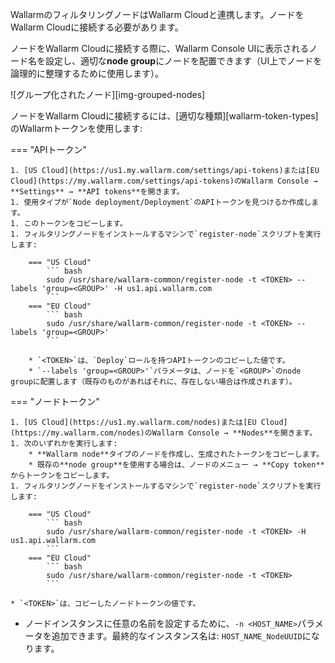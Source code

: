WallarmのフィルタリングノードはWallarm Cloudと連携します。ノードをWallarm Cloudに接続する必要があります。

ノードをWallarm Cloudに接続する際に、Wallarm Console UIに表示されるノード名を設定し、適切な**node group**にノードを配置できます（UI上でノードを論理的に整理するために使用します）。

![グループ化されたノード][img-grouped-nodes]

ノードをWallarm Cloudに接続するには、[適切な種類][wallarm-token-types]のWallarmトークンを使用します:

=== "APIトークン"

    1. [US Cloud](https://us1.my.wallarm.com/settings/api-tokens)または[EU Cloud](https://my.wallarm.com/settings/api-tokens)のWallarm Console → **Settings** → **API tokens**を開きます。
    1. 使用タイプが`Node deployment/Deployment`のAPIトークンを見つけるか作成します。
    1. このトークンをコピーします。
    1. フィルタリングノードをインストールするマシンで`register-node`スクリプトを実行します:

        === "US Cloud"
            ``` bash
            sudo /usr/share/wallarm-common/register-node -t <TOKEN> --labels 'group=<GROUP>' -H us1.api.wallarm.com
            ```
        === "EU Cloud"
            ``` bash
            sudo /usr/share/wallarm-common/register-node -t <TOKEN> --labels 'group=<GROUP>'
            ```
        
        * `<TOKEN>`は、`Deploy`ロールを持つAPIトークンのコピーした値です。
        * `--labels 'group=<GROUP>'`パラメータは、ノードを`<GROUP>`のnode groupに配置します（既存のものがあればそれに、存在しない場合は作成されます）。

=== "ノードトークン"

    1. [US Cloud](https://us1.my.wallarm.com/nodes)または[EU Cloud](https://my.wallarm.com/nodes)のWallarm Console → **Nodes**を開きます。
    1. 次のいずれかを実行します: 
        * **Wallarm node**タイプのノードを作成し、生成されたトークンをコピーします。
        * 既存の**node group**を使用する場合は、ノードのメニュー → **Copy token**からトークンをコピーします。
    1. フィルタリングノードをインストールするマシンで`register-node`スクリプトを実行します:

        === "US Cloud"
            ``` bash
            sudo /usr/share/wallarm-common/register-node -t <TOKEN> -H us1.api.wallarm.com
            ```
        === "EU Cloud"
            ``` bash
            sudo /usr/share/wallarm-common/register-node -t <TOKEN>
            ```

    * `<TOKEN>`は、コピーしたノードトークンの値です。

* ノードインスタンスに任意の名前を設定するために、`-n <HOST_NAME>`パラメータを追加できます。最終的なインスタンス名は: `HOST_NAME_NodeUUID`になります。